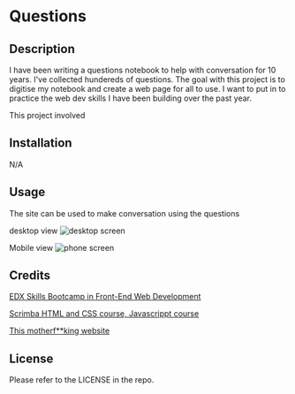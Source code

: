 # Questions



## Description
I have been writing a questions notebook to help with conversation for 10 years.
I've collected hundereds of questions.
The goal with this project is to digitise my notebook and create a web page for all to use.
I want to put in to practice the web dev skills I have been building over the past year.

This project involved 

## Installation

N/A

## Usage
The site can be used to make conversation using the questions

desktop view
![desktop screen](images/desktop.png)

Mobile view
 ![phone screen](images/mobile.png)

## Credits
[EDX Skills Bootcamp in Front-End Web Development](https://www.edx.org/boot-camps/coding/skills-bootcamp-in-front-end-web-development)

[Scrimba HTML and CSS course, Javascrippt course](https://v2.scrimba.com/courses)

[This motherf**king website](https://www.motherfuckingwebsite.com/)


## License

Please refer to the LICENSE in the repo.